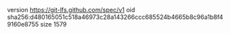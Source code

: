 version https://git-lfs.github.com/spec/v1
oid sha256:d480165051c518a46973c28a143266ccc685524b4665b8c96a1b8f49160e8755
size 1579
